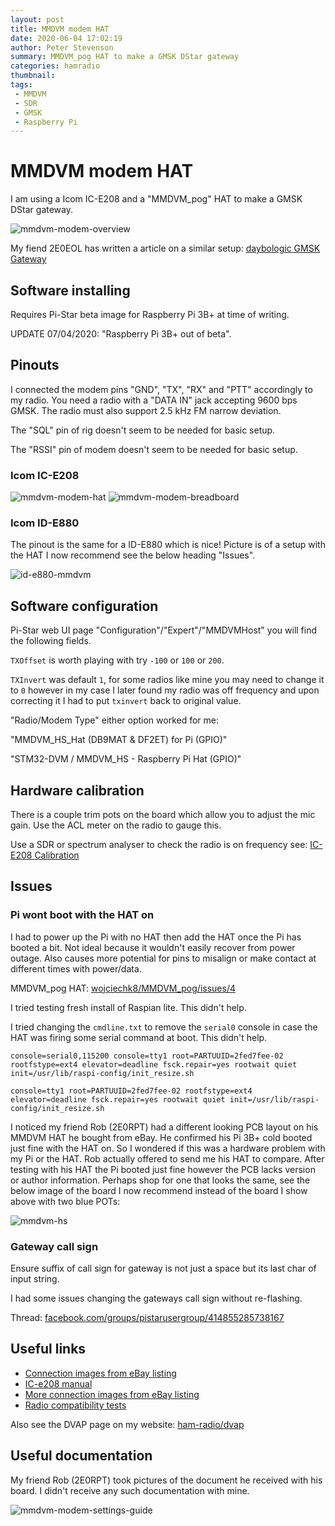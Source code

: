 ```yaml
---
layout: post
title: MMDVM modem HAT
date: 2020-06-04 17:02:19
author: Peter Stevenson
summary: MMDVM_pog HAT to make a GMSK DStar gateway
categories: hamradio
thumbnail:
tags:
 - MMDVM
 - SDR
 - GMSK
 - Raspberry Pi
---
```


# MMDVM modem HAT

I am using a Icom IC-E208 and a "MMDVM_pog" HAT to make a GMSK DStar gateway.

![mmdvm-modem-overview](/blog/assets/2020-06-04/mmdvm-modem-overview.jpg)

My fiend 2E0EOL has written a article on a similar setup: [daybologic GMSK Gateway](http://www.daybologic.co.uk/articles.php?content=gmsk)

## Software installing

Requires Pi-Star beta image for Raspberry Pi 3B+ at time of writing.

UPDATE 07/04/2020: "Raspberry Pi 3B+ out of beta".

## Pinouts

I connected the modem pins "GND", "TX", "RX" and "PTT" accordingly to my radio. You need a radio with a "DATA IN" jack accepting 9600 bps GMSK. The radio must also support 2.5 kHz FM narrow deviation.

The "SQL" pin of rig doesn't seem to be needed for basic setup.

The "RSSI" pin of modem doesn't seem to be needed for basic setup.

### Icom IC-E208

![mmdvm-modem-hat](/blog/assets/2020-06-04/mmdvm-modem-hat.jpg)
![mmdvm-modem-breadboard](/blog/assets/2020-06-04/mmdvm-modem-breadboard.jpg)

### Icom ID-E880

The pinout is the same for a ID-E880 which is nice! Picture is of a setup with the HAT I now recommend see the below heading "Issues".

![id-e880-mmdvm](/blog/assets/2020-06-04/id-e880-mmdvm.jpeg)

## Software configuration 

Pi-Star web UI page "Configuration"/"Expert"/"MMDVMHost" you will find the following fields.

`TXOffset` is worth playing with try `-100` or `100` or `200`.

`TXInvert` was default `1`, for some radios like mine you may need to change it to `0` however in my case I later found my radio was off frequency and upon correcting it I had to put `txinvert` back to original value.

"Radio/Modem Type" either option worked for me:

"MMDVM_HS_Hat (DB9MAT & DF2ET) for Pi (GPIO)"

"STM32-DVM / MMDVM_HS - Raspberry Pi Hat (GPIO)"

## Hardware calibration

There is a couple trim pots on the board which allow you to adjust the mic gain. Use the ACL meter on the radio to gauge this.

Use a SDR or spectrum analyser to check the radio is on frequency see: [IC-E208 Calibration](https://2e0pgs.github.io/blog/hamradio/2019/05/25/ic-e208-calibration/)

## Issues

### Pi wont boot with the HAT on

I had to power up the Pi with no HAT then add the HAT once the Pi has booted a bit. Not ideal because it wouldn't easily recover from power outage. Also causes more potential for pins to misalign or make contact at different times with power/data.

MMDVM_pog HAT: [wojciechk8/MMDVM_pog/issues/4](https://github.com/wojciechk8/MMDVM_pog/issues/4#issuecomment-482480582)

I tried testing fresh install of Raspian lite. This didn't help.

I tried changing the `cmdline.txt` to remove the `serial0` console in case the HAT was firing some serial command at boot. This didn't help.

```
console=serial0,115200 console=tty1 root=PARTUUID=2fed7fee-02 rootfstype=ext4 elevator=deadline fsck.repair=yes rootwait quiet init=/usr/lib/raspi-config/init_resize.sh
```

```
console=tty1 root=PARTUUID=2fed7fee-02 rootfstype=ext4 elevator=deadline fsck.repair=yes rootwait quiet init=/usr/lib/raspi-config/init_resize.sh
```

I noticed my friend Rob (2E0RPT) had a different looking PCB layout on his MMDVM HAT he bought from eBay. He confirmed his Pi 3B+ cold booted just fine with the HAT on. So I wondered if this was a hardware problem with my Pi or the HAT. Rob actually offered to send me his HAT to compare. After testing with his HAT the Pi booted just fine however the PCB lacks version or author information. Perhaps shop for one that looks the same, see the below image of the board I now recommend instead of the board I show above with two blue POTs:

![mmdvm-hs](/blog/assets/2020-06-04/mmdvm-hs.jpeg)

### Gateway call sign

Ensure suffix of call sign for gateway is not just a space but its last char of input string.

I had some issues changing the gateways call sign without re-flashing.

Thread: [facebook.com/groups/pistarusergroup/414855285738167](https://www.facebook.com/groups/pistarusergroup/414855285738167/?comment_id=414856705738025&reply_comment_id=415271039029925&notif_id=1554136716212493&notif_t=group_comment)

## Useful links

* [Connection images from eBay listing](https://www.ebay.com/itm/MMDVM-DMR-Repeater-Open-Source-Multi-Mode-Digital-Voice-Modem-for-Raspberry-MJ-/163608363073)
* [IC-e208 manual](http://www.radiomanual.info/schemi/ICOM_VU/IC-E208_user.pdf)
* [More connection images from eBay listing](https://www.ebay.co.uk/itm/2018-latest-MMDVM-DMR-Repeater-Open-Source-Multi-Mode-Digital-Voice-Modem-Moto/352486107764)
* [Radio compatibility tests](https://wiki.brandmeister.network/index.php/Homebrew/MMDVM?fbclid=IwAR3wkTfMHb_fN2V6INoDoh30Li06tqzpZdKBPKN5aTUeyScjTOPN0jQ8aS0#Recommend_radios_for_homebrew_repeaters)

Also see the DVAP page on my website: [ham-radio/dvap](https://2e0pgs.github.io/ham-radio/dvap.html)

## Useful documentation

My friend Rob (2E0RPT) took pictures of the document he received with his board. I didn't receive any such documentation with mine.

![mmdvm-modem-settings-guide](/blog/assets/2020-06-04/mmdvm-modem-settings-guide.jpg)
